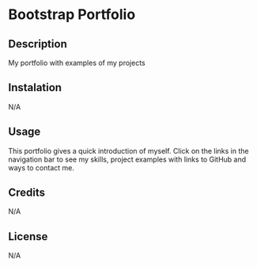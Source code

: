 # Bootstrap Portfolio

## Description
My portfolio with examples of my projects

## Instalation
N/A

## Usage
This portfolio gives a quick introduction of myself. Click on the links in the navigation bar to see my skills, project examples with links to GitHub and ways to contact me. 

## Credits
N/A

## License
N/A